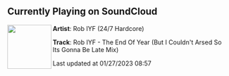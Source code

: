 ## Currently Playing on SoundCloud

[<img align="left" width="100" src="https://i1.sndcdn.com/artworks-LAkAczlU2LX6Gyf7-Ct49ZQ-t500x500.jpg">](https://soundcloud.com/dj-iyf/rob-iyf-the-end-of-year-but-i-couldnt-arsed-so-its-gonna-be-late-mix)

**Artist**: Rob IYF (24/7 Hardcore) 

**Track**: Rob IYF - The End Of Year (But I Couldn't Arsed So Its Gonna Be Late Mix)

Last updated at 01/27/2023 08:57
